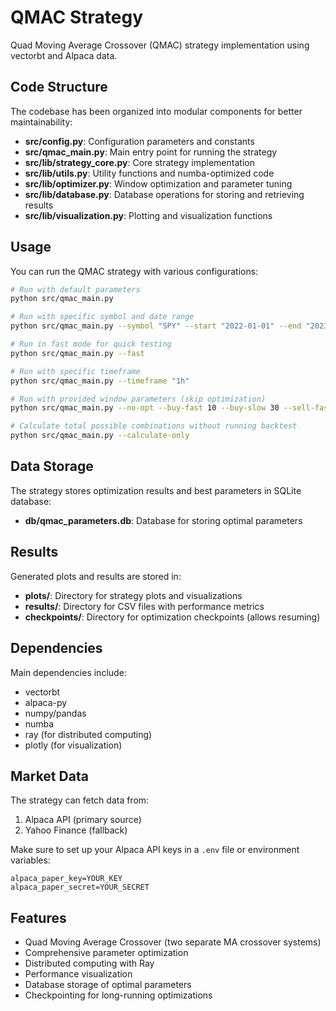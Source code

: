 # QMAC Strategy

Quad Moving Average Crossover (QMAC) strategy implementation using vectorbt and Alpaca data.

## Code Structure

The codebase has been organized into modular components for better maintainability:

- **src/config.py**: Configuration parameters and constants
- **src/qmac_main.py**: Main entry point for running the strategy
- **src/lib/strategy_core.py**: Core strategy implementation
- **src/lib/utils.py**: Utility functions and numba-optimized code
- **src/lib/optimizer.py**: Window optimization and parameter tuning
- **src/lib/database.py**: Database operations for storing and retrieving results
- **src/lib/visualization.py**: Plotting and visualization functions

## Usage

You can run the QMAC strategy with various configurations:

```bash
# Run with default parameters
python src/qmac_main.py

# Run with specific symbol and date range
python src/qmac_main.py --symbol "SPY" --start "2022-01-01" --end "2023-01-01"

# Run in fast mode for quick testing
python src/qmac_main.py --fast

# Run with specific timeframe
python src/qmac_main.py --timeframe "1h"

# Run with provided window parameters (skip optimization)
python src/qmac_main.py --no-opt --buy-fast 10 --buy-slow 30 --sell-fast 5 --sell-slow 20

# Calculate total possible combinations without running backtest
python src/qmac_main.py --calculate-only
```

## Data Storage

The strategy stores optimization results and best parameters in SQLite database:

- **db/qmac_parameters.db**: Database for storing optimal parameters

## Results

Generated plots and results are stored in:

- **plots/**: Directory for strategy plots and visualizations
- **results/**: Directory for CSV files with performance metrics
- **checkpoints/**: Directory for optimization checkpoints (allows resuming)

## Dependencies

Main dependencies include:

- vectorbt
- alpaca-py
- numpy/pandas
- numba
- ray (for distributed computing)
- plotly (for visualization)

## Market Data

The strategy can fetch data from:

1. Alpaca API (primary source)
2. Yahoo Finance (fallback)

Make sure to set up your Alpaca API keys in a `.env` file or environment variables:

```
alpaca_paper_key=YOUR_KEY
alpaca_paper_secret=YOUR_SECRET
```

## Features

- Quad Moving Average Crossover (two separate MA crossover systems)
- Comprehensive parameter optimization
- Distributed computing with Ray
- Performance visualization
- Database storage of optimal parameters
- Checkpointing for long-running optimizations 